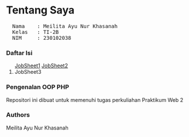 # Tentang Saya
<pre>
  Nama    : Meilita Ayu Nur Khasanah
  Kelas   : TI-2B
  NIM     : 230102038
</pre>

<h3>Daftar Isi</h3>
<ol>
  <a href="pweb2/Jobsheet1">JobSheet1</a>
  <a href="pweb2/Jobsheet2">JobSheet2</a>
  <li>JobSheet3</li>
</ol>

<h3>Pengenalan OOP PHP</h3>
Repositori ini dibuat untuk memenuhi tugas perkuliahan Praktikum Web 2

<h3>Authors</h3>
Meilita Ayu Nur Khasanah
